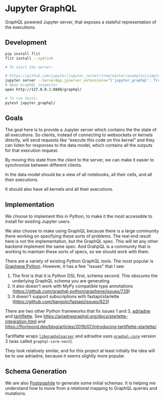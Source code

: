 # Jupyter GraphQL

GraphQL powered Jupyter server, that exposes a stateful representation of the executions.

## Development

```bash
pip install flit
flit install --symlink

# To start the server:

# https://github.com/jupyter/jupyter_server/tree/master/examples/simple#extension-1
jupyter server --ServerApp.jpserver_extensions="{'jupyter_graphql': True}" --ServerApp.tornado_settings="{'debug': True}"
# Open GraphQL inspector
open http://127.0.0.1:8888/graphql/

# To run tests:
pytest jupyter_graphql/
```

## Goals

The goal here is to provide a Jupyter server which contains the the state of all executions. So clients, instead of connecting to websockets or kernels directly, will send requests like "execute this code on this kernel" and they can listen for responses to the data model, which contains all the outputs for that execution request.

By moving this state from the client to the server, we can make it easier to synchronize between different clients.

In the data model should be a view of all notebooks, all their cells, and all their executions.

It should also have all kernels and all their executions.

## Implementation

We choose to implement this in Python, to make it the most accessible to install for existing Jupyter users.

We also choose to make using GraphQL because there is a large community there working on specifying these sorts of problems. The real end result here is not the implementation, but the GraphQL spec. This will let any other backend implement the same spec. And GrahpQL is a community that is working to maintain these sorts of specs, so we should work with them.

There are a variety of existing Python GraphQL tools. The most popular is [Graphene Python](https://docs.graphene-python.org/en/latest/quickstart/). However, it has a few "issues" that I see:

1. The first is that it is Python DSL first, schema second. This obscures the underlying GraphQL schema you are generating.
2. It also doesn't work with MyPy compatible type annotations (https://github.com/graphql-python/graphene/issues/729)
3. It doesn't support subscriptions with fastapi/starlette (https://github.com/tiangolo/fastapi/issues/823)

There are two other Python frameworks that fix issues 1 and 3, [adriadne](https://ariadnegraphql.org/) and [tartiflette](https://tartiflette.io/). See https://ariadnegraphql.org/docs/starlette-integration.html and https://florimond.dev/blog/articles/2019/07/introducing-tartiflette-starlette/.

Tartiflatte wraps [`libgraphqlparser`](https://github.com/graphql/libgraphqlparser) and adriadne uses [`graphql-core`](https://github.com/graphql-python/graphql-core) version 3 (was called `graphql-core-next`).

They look relatively similar, and for this project at least initially the idea will be to use adriadne, because it seems slightly more popular.

## Schema Generation

We are also [Postgraphile](https://www.graphile.org/postgraphile/) to generate some initial schemas. It is helping me understand how to move from a relational mapping to GraphQL queries and mutations.
